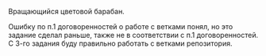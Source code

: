Вращающийся цветовой барабан.

Ошибку по п.1 договоренностей о работе с ветками понял, но это задание сделал раньше, также не в соответствии с   п.1 договоренностей. С 3-го задания буду правильно работать с ветками репозитория.
